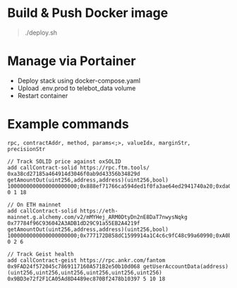# Build & Push Docker image

> ./deploy.sh

# Manage via Portainer

- Deploy stack using docker-compose.yaml
- Upload .env.prod to telebot_data volume
- Restart container

# Example commands
```
rpc, contractAddr, method, params<;>, valueIdx, marginStr, precisionStr

// Track SOLID price against oxSOLID
add callContract-solid https://rpc.ftm.tools/ 0xa38cd27185a464914d3046f0ab9d43356b34829d getAmountOut(uint256,address,address)(uint256,bool) 1000000000000000000000;0x888ef71766ca594ded1f0fa3ae64ed2941740a20;0xda0053f0befcbcac208a3f867bb243716734d809 0 1 18

// On ETH mainnet
add callContract-solid https://eth-mainnet.g.alchemy.com/v2/mMYHej_ARM0DtyDn2nE8DaT7nwysNqkg 0x77784f96C936042A3ADB1dD29C91a55EB2A4219f getAmountOut(uint256,address,address)(uint256,bool) 1000000000000000000000;0x777172D858dC1599914a1C4c6c9fC48c99a60990;0xA0b86991c6218b36c1d19D4a2e9Eb0cE3606eB48 0 2 6

// Track Geist health
add callContract-geist https://rpc.ankr.com/fantom 0x9FAD24f572045c7869117160A571B2e50b10d068 getUserAccountData(address)(uint256,uint256,uint256,uint256,uint256,uint256) 0x9BD3e72f2F1CA05Ad8D4489ec870Bf2478b10397 5 10 18
```